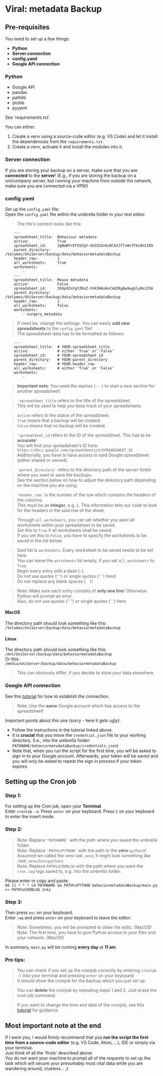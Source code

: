 # Viral: metadata Backup

## Pre-requisites
You need to set up a few things:
- **Python**
- **Server connection**
- **config.yaml**
- **Google API connection**

### Python
- Google API
- pandas
- pathlib
- pickle
- pyyaml 

See 'requirements.txt'.

You can either:  
1) Create a venv using a source-code editor (e.g. VS Code) and let it install the dependencies from the `requirements.txt`.  
2) Create a venv, activate it and install the modules into it.

### Server connection
If you are storing your backup on a server, make sure that you are **connected** to the **server**!
(E.g., if you are storing the backup on a uni/company server, but running your machine from outside the network, make sure you are connected via a VPN!)

### config.yaml
Set up the `config.yaml` file:  
Open the `config.yaml` file within the umbrella folder in your text editor.  
> The file's content looks like this:
```
    ---
    spreadsheet_title:  Behaviour metadata
    active:             True
    spreadsheet_id:     2gNoWYrEfVXZqY-UU32G5nGvBlbYJf7vWvfFkx9nI1R5
    parent_directory:   /Volumes/UniServer/backup/data/behaviormetadataBackup
    header_row:         1
    all_worksheets:     True
    worksheets:
        -
    ---
    spreadsheet_title:  Mouse metadata
    active:             False
    spreadsheet_id:     3hOpXZsFgYZRuZ-VV43H6oHvCmdZKg8wXwgGly0oJ2S6
    parent_directory:   /Volumes/UniServer/backup/data/behaviormetadataBackup
    header_row:         1
    all_worksheets:     False
    worksheets:
        - surgery_metadata
```
   
> If need be, change the settings.
> You can easily **add new spreadsheets** to the `config.yaml` file!  
> The spreadsheet data has to be formatted as follows:  
```
    ---
    spreadsheet_title:  # YOUR-spreadsheet_title
    active:             # either 'True' or 'False'
    spreadsheet_id:     # YOUR-spreadsheet_id
    parent_directory:   # YOUR-parent_directory
    header_row:         # YOUR-header_row
    all_worksheets:     # either 'True' or 'False'
    worksheets:
        - 
```  
> **Important note**: You need the dashes (`---`) to start a new section for another spreadsheet!  

> `'spreadsheet_title` refers to the title of the spreadsheet.  
> This will be used to help you keep track of your spreadsheets.  

> `active` refers to the status of the spreadsheet.  
> `True` means that a backup will be created.  
> `False` means that no backup will be created.   
   
>`'spreadsheet_id` refers to the ID of the spreadsheet. This has to be **accurate**!  
> You will find your spreadsheet's ID here: `https://docs.google.com/spreadsheets/d/SPREADSHEET_ID`  
> Additionally, you have to have access to said Google spreadsheet (either shared or owned).   
   
> `'parent_directory'` refers to the directory path of the server folder where you want to save the backups.  
> See the section below on how to adjust the directory path depending on the machine you are using. 
    
> `'header_row'` is the number of the row which contains the headers of the columns.   
> This must be an **integer**, e.g. `1`. This information tells our code to look for the headers in the said row of the sheet.   

> Through `all_worksheets`, you can set whether you want all worksheets within your spreadsheet to be saved.   
> Set this to `True` if all worksheets shall be saved.  
> If you set this to `False`, you have to specify the worksheets to be saved in the list below.  

> Said list is `worksheets`. Every worksheet to be saved needs to be set here.  
> You can leave the `worksheets` list empty, if you set `all_worksheets` to `True`.   
> Begin every entry with a dash (`-`).   
> Do not use quotes (`""`) or single quotes (`''`) here!  
> Do not replace any blank spaces (`  `)!   

> Note: Make sure each entry consists of **only one line**! Otherwise Python will prompt an error.  
> Also, do not use quotes (" ") or single quotes (' ') here.

#### MacOS  
The directory path should look something like this:  
`/Volumes/UniServer/backup/data/behaviormetadataBackup`  

#### Linux
The directory path should look something like this:  
`/mnt/UniServer/backup/data/behaviormetadataBackup`  
Or this:  
`/media/UniServer/backup/data/behaviormetadataBackup`   
   
   
> This can obviously differ, if you decide to store your data elsewhere.

### Google API connection
See this [tutorial](https://developers.google.com/sheets/api/quickstart/python) for how to establish the connection.  
> Note: Use the **same** Google account which has access to the spreadsheet!  

Important points about this one (sorry - here it gets ugly):  
- Follow the instructions in the tutorial linked above.
- It is **crucial** that you move the `credential.json` file to your working directory.
(I.e., into the umbrella folder: `PATHNAME/behaviormetadataBackup/credentials.json`)  
- Note that, when you run the script for the first time, you will be asked to sign in to your Google account.
Afterwards, your token will be saved and you will only be asked to repeat the sign in process if your token expires.

## Setting up the Cron job
### Step 1:
For setting up the Cron job, open your **Terminal**.  
Enter `crontab -e`.  Press `enter` on your keyboard.
Press `I` on your keyboard to enter the insert mode.

### Step 2:
> Note: Replace `'PATHNAME'` with the path where you saved the umbrella folder.  
> Note: Replace `'PATHtoPYTHON'` with the path to the **venv** `python3`!  
> Assumed we called the venv `bmB_venv`, it might look something like `/bmB_venv/bin/python3`.  
> Note: Replace `PATHtoCRONLOG` with the path where you want the `cron.log` logs saved to, e.g. into the umbrella folder.

  
Please enter or copy and paste:  
`00 11 * * * cd PATHNAME && PATHtoPYTHON behaviormetadataBackup/main.py >> PATHtoCRONLOG 2>&1`

### Step 3:
Then press `esc` on your keyboard.  
Enter `:wq` and press `enter` on your keyboard to leave the editor.  
> Note: Sometimes, you will be prompted to allow the edits. (MacOS)  
> Note: The first time, you have to give Python access to your files and your network. (MacOS)  

In summary, `main.py` will be running **every day** at **11 am**.

### Pro tips:
> You can check if you set up the cronjob correctly by entering `crontab -l` into your terminal and pressing `enter` on your keyboard.  
It should show the cronjob for the backup which you just set up.  

> You can **delete** the cronjob by repeating steps 1 and 2. Just erase the cron job command.  

> If you want to change the time and date of the cronjob, see this [tutorial](https://medium.com/@justin_ng/how-to-run-your-script-on-a-schedule-using-crontab-on-macos-a-step-by-step-guide-a7ba539acf76) for guidance.

## Most important note at the end
If I were you, I would firmly recommend that you **run the script the first time from a source-code editor** (e.g. VS Code, Atom, ...), IDE or simply via your terminal.  
Just think of all the 'firsts' described above.  
You do not want your machine to prompt all of the requests to set up the task which will secure your presumably most vital data while you are wandering around, clueless... ;)
